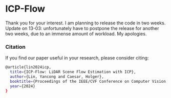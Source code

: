 # ICP-Flow
Thank you for your interest. I am planning to release the code in two weeks.
Update on 13-03: unfortunately have to postpone the release for another two weeks, due to an immense amount of workload. My apologies.

### Citation
If you find our paper useful in your research, please consider citing:
```bash
@article{lin2024icp,
  title={ICP-Flow: LiDAR Scene Flow Estimation with ICP},
  author={Lin, Yancong and Caesar, Holger},
  booktitle={Proceedings of the IEEE/CVF Conference on Computer Vision and Pattern Recognition (CVPR)},
  year={2024}
}
```
